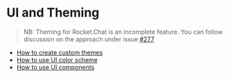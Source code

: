# UI and Theming

> NB: Theming for Rocket.Chat is an incomplete feature. You can follow discussion on the approach under issue [\#277](https://github.com/RocketChat/Rocket.Chat/issues/277)

* [How to create custom themes](custom-themes.md)
* [How to use UI color scheme](ui-colors.md)
* [How to use UI components](ui-components.md)

